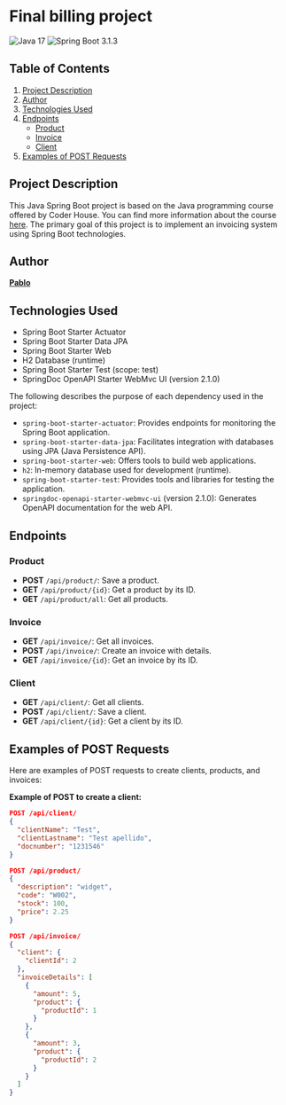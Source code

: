 # Final billing project

![Java 17](https://img.shields.io/badge/Java-17-red) ![Spring Boot 3.1.3](https://img.shields.io/badge/Spring%20Boot-3.1.3-green)

## Table of Contents

1. [Project Description](#project-description)
2. [Author](#author)
3. [Technologies Used](#technologies-used)
4. [Endpoints](#endpoints)
   - [Product](#product)
   - [Invoice](#invoice)
   - [Client](#client)
5. [Examples of POST Requests](#examples-of-post-requests)

## Project Description

This Java Spring Boot project is based on the Java programming course offered by Coder House. You can find more information about the course [here](https://www.coderhouse.com/online/programacion-con-java). The primary goal of this project is to implement an invoicing system using Spring Boot technologies.

## Author

[**Pablo**](https://github.com/pbasualdoarcati)

## Technologies Used

- Spring Boot Starter Actuator
- Spring Boot Starter Data JPA
- Spring Boot Starter Web
- H2 Database (runtime)
- Spring Boot Starter Test (scope: test)
- SpringDoc OpenAPI Starter WebMvc UI (version 2.1.0)

The following describes the purpose of each dependency used in the project:

- `spring-boot-starter-actuator`: Provides endpoints for monitoring the Spring Boot application.
- `spring-boot-starter-data-jpa`: Facilitates integration with databases using JPA (Java Persistence API).
- `spring-boot-starter-web`: Offers tools to build web applications.
- `h2`: In-memory database used for development (runtime).
- `spring-boot-starter-test`: Provides tools and libraries for testing the application.
- `springdoc-openapi-starter-webmvc-ui` (version 2.1.0): Generates OpenAPI documentation for the web API.

## Endpoints

### Product

- **POST** `/api/product/`: Save a product.
- **GET** `/api/product/{id}`: Get a product by its ID.
- **GET** `/api/product/all`: Get all products.

### Invoice

- **GET** `/api/invoice/`: Get all invoices.
- **POST** `/api/invoice/`: Create an invoice with details.
- **GET** `/api/invoice/{id}`: Get an invoice by its ID.

### Client

- **GET** `/api/client/`: Get all clients.
- **POST** `/api/client/`: Save a client.
- **GET** `/api/client/{id}`: Get a client by its ID.

## Examples of POST Requests

Here are examples of POST requests to create clients, products, and invoices:

**Example of POST to create a client:**

```json
POST /api/client/
{
  "clientName": "Test",
  "clientLastname": "Test apellido",
  "docnumber": "1231546"
}

POST /api/product/
{
  "description": "widget",
  "code": "W002",
  "stock": 100,
  "price": 2.25
}

POST /api/invoice/
{
  "client": {
    "clientId": 2
  },
  "invoiceDetails": [
    {
      "amount": 5,
      "product": {
        "productId": 1
      }
    },
    {
      "amount": 3,
      "product": {
        "productId": 2
      }
    }
  ]
}

```
